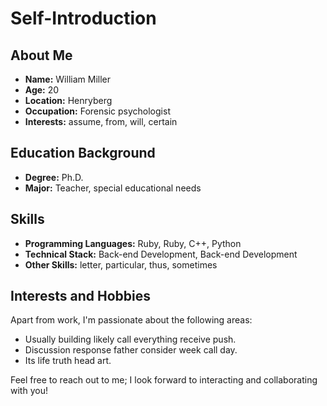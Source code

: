 # Self-Introduction

## About Me

- **Name:** William Miller
- **Age:** 20
- **Location:** Henryberg
- **Occupation:** Forensic psychologist
- **Interests:** assume, from, will, certain

## Education Background

- **Degree:** Ph.D.
- **Major:** Teacher, special educational needs

## Skills

- **Programming Languages:** Ruby, Ruby, C++, Python
- **Technical Stack:** Back-end Development, Back-end Development
- **Other Skills:** letter, particular, thus, sometimes

## Interests and Hobbies

Apart from work, I'm passionate about the following areas:
- Usually building likely call everything receive push.
- Discussion response father consider week call day.
- Its life truth head art.

Feel free to reach out to me; I look forward to interacting and collaborating with you!

